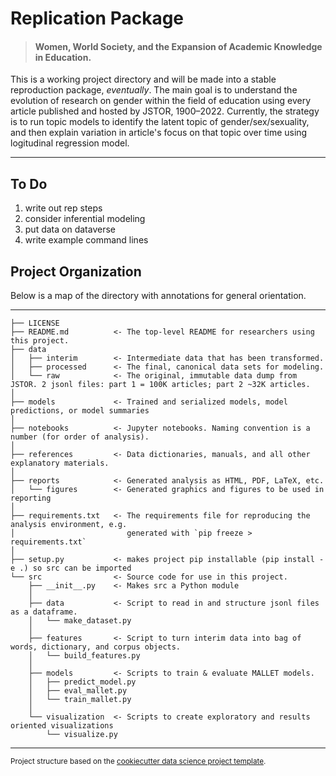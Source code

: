 # Replication Package
>#### Women, World Society, and the Expansion of Academic Knowledge in Education.

This is a working project directory and will be made into a stable reproduction package, _eventually_. The main goal is to understand the evolution of research on gender within the field of education using every article published and hosted by JSTOR, 1900–2022. Currently, the strategy is to run topic models to identify the latent topic of gender/sex/sexuality, and then explain variation in article's focus on that topic over time using logitudinal regression model.

---
## To Do

1. write out rep steps 
1. consider inferential modeling
1. put data on dataverse
1. write example command lines

## Project Organization

Below is a map of the directory with annotations for general orientation.

---

    ├── LICENSE
    ├── README.md          <- The top-level README for researchers using this project.
    ├── data
    │   ├── interim        <- Intermediate data that has been transformed.
    │   ├── processed      <- The final, canonical data sets for modeling.
    │   └── raw            <- The original, immutable data dump from JSTOR. 2 jsonl files: part 1 = 100K articles; part 2 ~32K articles.
    │
    ├── models             <- Trained and serialized models, model predictions, or model summaries
    │
    ├── notebooks          <- Jupyter notebooks. Naming convention is a number (for order of analysis).
    │
    ├── references         <- Data dictionaries, manuals, and all other explanatory materials.
    │
    ├── reports            <- Generated analysis as HTML, PDF, LaTeX, etc.
    │   └── figures        <- Generated graphics and figures to be used in reporting
    │
    ├── requirements.txt   <- The requirements file for reproducing the analysis environment, e.g.
    │                         generated with `pip freeze > requirements.txt`
    │
    ├── setup.py           <- makes project pip installable (pip install -e .) so src can be imported
    └── src                <- Source code for use in this project.
        ├── __init__.py    <- Makes src a Python module
        │
        ├── data           <- Script to read in and structure jsonl files as a dataframe.
        │   └── make_dataset.py
        │
        ├── features       <- Script to turn interim data into bag of words, dictionary, and corpus objects.
        │   └── build_features.py
        │
        ├── models         <- Scripts to train & evaluate MALLET models.
        │   ├── predict_model.py
        │   ├── eval_mallet.py
        │   └── train_mallet.py
        │
        └── visualization  <- Scripts to create exploratory and results oriented visualizations
            └── visualize.py


--------

<p><small>Project structure based on the <a target="_blank" href="https://drivendata.github.io/cookiecutter-data-science/">cookiecutter data science project template</a>.</small></p>
